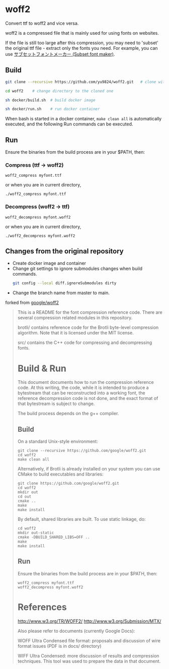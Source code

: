 ﻿# woff2
Convert ttf to woff2 and vice versa.

woff2 is a compressed file that is mainly used for using fonts on websites.

If the file is still too large after this compression, you may need to 'subset' the original ttf file - extract only the fonts you need.
For example, you can use [サブセットフォントメーカー (Subset font maker)](https://opentype.jp/subsetfontmk.htm).

## Build

```bash
git clone --recursive https://github.com/yu9824/woff2.git   # clone with submodule, brotli
```

```bash
cd woff2    # change directory to the cloned one
```

```bash
sh docker/build.sh  # build docker image
```

```bash
sh docker/run.sh    # run docker container
```

When bash is started in a docker container, `make clean all` is automatically executed, and the following Run commands can be executed.

## Run

Ensure the binaries from the build process are in your $PATH, then:
### Compress (ttf → woff2)

```
woff2_compress myfont.ttf
```

or when you are in current directory,

```
./woff2_compress myfont.ttf
```

### Decompress (woff2 → ttf)

```
woff2_decompress myfont.woff2
```

or when you are in current directory,

```
./woff2_decompress myfont.woff2
```

## Changes from the original repository
- Create docker image and container
- Change git settings to ignore submodules changes when build commands.
    ```bash
    git config --local diff.ignoreSubmodules dirty
    ```
- Change the branch name from master to main.

forked from [google/woff2](https://github.com/google/woff2)
> This is a README for the font compression reference code. There are several
> compression related modules in this repository.
>
> brotli/ contains reference code for the Brotli byte-level compression
> algorithm. Note that it is licensed under the MIT license.
>
> src/ contains the C++ code for compressing and decompressing fonts.
>
> # Build & Run
>
> This document documents how to run the compression reference code. At this
> writing, the code, while it is intended to produce a bytestream that can be
> reconstructed into a working font, the reference decompression code is not
> done, and the exact format of that bytestream is subject to change.
>
> The build process depends on the g++ compiler.
>
> ## Build
>
> On a standard Unix-style environment:
>
> ```
> git clone --recursive https://github.com/google/woff2.git
> cd woff2
> make clean all
> ```
>
> Alternatively, if Brotli is already installed on your system you can use CMake
> to build executables and libraries:
>
> ```
> git clone https://github.com/google/woff2.git
> cd woff2
> mkdir out
> cd out
> cmake ..
> make
> make install
> ```
>
> By default, shared libraries are built. To use static linkage, do:
>
> ```
> cd woff2
> mkdir out-static
> cmake -DBUILD_SHARED_LIBS=OFF ..
> make
> make install
> ```
>
> ## Run
>
> Ensure the binaries from the build process are in your $PATH, then:
>
> ```
> woff2_compress myfont.ttf
> woff2_decompress myfont.woff2
> ```
>
> # References
>
> http://www.w3.org/TR/WOFF2/
> http://www.w3.org/Submission/MTX/
>
> Also please refer to documents (currently Google Docs):
>
> WOFF Ultra Condensed file format: proposals and discussion of wire format
> issues (PDF is in docs/ directory)
>
> WIFF Ultra Condensed: more discussion of results and compression techniques.
> This tool was used to prepare the data in that document.
>
